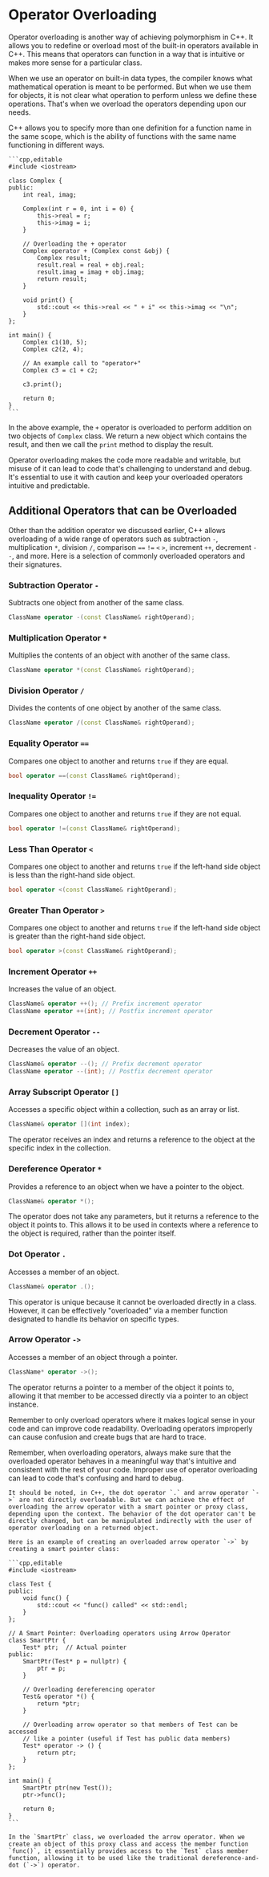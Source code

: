# Operator Overloading

Operator overloading is another way of achieving polymorphism in C++. It allows you to redefine or overload most of the built-in operators available in C++. This means that operators can function in a way that is intuitive or makes more sense for a particular class.

When we use an operator on built-in data types, the compiler knows what mathematical operation is meant to be performed. But when we use them for objects, it is not clear what operation to perform unless we define these operations. That's when we overload the operators depending upon our needs. 

C++ allows you to specify more than one definition for a function name in the same scope, which is the ability of functions with the same name functioning in different ways.

~~~admonish example title="Operator Overloading"
```cpp,editable
#include <iostream>

class Complex {
public:
    int real, imag;

    Complex(int r = 0, int i = 0) {
        this->real = r;
        this->imag = i;
    }

    // Overloading the + operator
    Complex operator + (Complex const &obj) {
        Complex result;
        result.real = real + obj.real;
        result.imag = imag + obj.imag;
        return result;
    }

    void print() {
        std::cout << this->real << " + i" << this->imag << "\n";
    }
};

int main() {
    Complex c1(10, 5);
    Complex c2(2, 4);

    // An example call to "operator+"
    Complex c3 = c1 + c2;

    c3.print();

    return 0;
}
```
~~~

In the above example, the `+` operator is overloaded to perform addition on two objects of `Complex` class. We return a new object which contains the result, and then we call the `print` method to display the result.

Operator overloading makes the code more readable and writable, but misuse of it can lead to code that's challenging to understand and debug. It's essential to use it with caution and keep your overloaded operators intuitive and predictable.

## Additional Operators that can be Overloaded

Other than the addition operator we discussed earlier, C++ allows overloading of a wide range of operators such as subtraction `-`, multiplication `*`, division `/`, comparison `==` `!=` `<` `>`, increment `++`, decrement `--`, and more. Here is a selection of commonly overloaded operators and their signatures.

### Subtraction Operator `-`

Subtracts one object from another of the same class.

```cpp
ClassName operator -(const ClassName& rightOperand);
```

### Multiplication Operator `*`

Multiplies the contents of an object with another of the same class.

```cpp
ClassName operator *(const ClassName& rightOperand);
```

### Division Operator `/`

Divides the contents of one object by another of the same class.

```cpp
ClassName operator /(const ClassName& rightOperand);
```

### Equality Operator `==`

Compares one object to another and returns `true` if they are equal.

```cpp
bool operator ==(const ClassName& rightOperand);
```

### Inequality Operator `!=`

Compares one object to another and returns `true` if they are not equal.

```cpp
bool operator !=(const ClassName& rightOperand);
```

### Less Than Operator `<`

Compares one object to another and returns `true` if the left-hand side object is less than the right-hand side object.

```cpp
bool operator <(const ClassName& rightOperand);
```

### Greater Than Operator `>`

Compares one object to another and returns `true` if the left-hand side object is greater than the right-hand side object.

```cpp
bool operator >(const ClassName& rightOperand);
```

### Increment Operator `++`

Increases the value of an object.

```cpp
ClassName& operator ++(); // Prefix increment operator
ClassName operator ++(int); // Postfix increment operator
```

### Decrement Operator `--`

Decreases the value of an object.

```cpp
ClassName& operator --(); // Prefix decrement operator
ClassName operator --(int); // Postfix decrement operator
```

### Array Subscript Operator `[]`

Accesses a specific object within a collection, such as an array or list.

```cpp
ClassName& operator [](int index);
```

The operator receives an index and returns a reference to the object at the specific index in the collection.

### Dereference Operator `*`

Provides a reference to an object when we have a pointer to the object.

```cpp
ClassName& operator *();
```

The operator does not take any parameters, but it returns a reference to the object it points to. This allows it to be used in contexts where a reference to the object is required, rather than the pointer itself. 

### Dot Operator `.`

Accesses a member of an object.

```cpp
ClassName& operator .();
```
This operator is unique because it cannot be overloaded directly in a class. However, it can be effectively "overloaded" via a member function designated to handle its behavior on specific types.

### Arrow Operator `->`

Accesses a member of an object through a pointer.

```cpp
ClassName* operator ->();
```

The operator returns a pointer to a member of the object it points to, allowing it that member to be accessed directly via a pointer to an object instance. 

Remember to only overload operators where it makes logical sense in your code and can improve code readability. Overloading operators improperly can cause confusion and create bugs that are hard to trace.

Remember, when overloading operators, always make sure that the overloaded operator behaves in a meaningful way that's intuitive and consistent with the rest of your code. Improper use of operator overloading can lead to code that's confusing and hard to debug.

~~~admonish note title="Dot and arrow operators"
It should be noted, in C++, the dot operator `.` and arrow operator `->` are not directly overloadable. But we can achieve the effect of overloading the arrow operator with a smart pointer or proxy class, depending upon the context. The behavior of the dot operator can't be directly changed, but can be manipulated indirectly with the user of operator overloading on a returned object.

Here is an example of creating an overloaded arrow operator `->` by creating a smart pointer class:

```cpp,editable
#include <iostream>

class Test {
public:
    void func() {
        std::cout << "func() called" << std::endl;
    }
};

// A Smart Pointer: Overloading operators using Arrow Operator
class SmartPtr {
    Test* ptr;  // Actual pointer
public:
    SmartPtr(Test* p = nullptr) {
        ptr = p;
    }

    // Overloading dereferencing operator
    Test& operator *() {
        return *ptr;
    }

    // Overloading arrow operator so that members of Test can be accessed
    // like a pointer (useful if Test has public data members)
    Test* operator -> () {
        return ptr;
    }
};

int main() {
    SmartPtr ptr(new Test());
    ptr->func();
   
    return 0;
}
```

In the `SmartPtr` class, we overloaded the arrow operator. When we create an object of this proxy class and access the member function `func()`, it essentially provides access to the `Test` class member function, allowing it to be used like the traditional dereference-and-dot (`->`) operator.
~~~